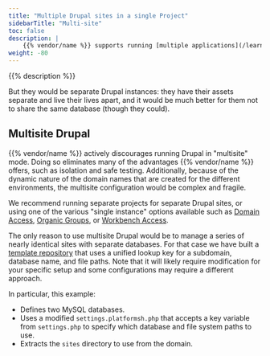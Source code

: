 ```yaml
---
title: "Multiple Drupal sites in a single Project"
sidebarTitle: "Multi-site"
toc: false
description: |
    {{% vendor/name %}} supports running [multiple applications](/learn/bestpractices/oneormany.md) in the same project, and these can be two or more Drupal sites.
weight: -80
---
```


{{% description %}}

But they would be separate Drupal instances: they have their assets separate and live their lives apart, and it would be much better for them not to share the same database (though they could).

## Multisite Drupal

{{% vendor/name %}} actively discourages running Drupal in "multisite" mode. Doing so eliminates many of the advantages {{% vendor/name %}} offers, such as isolation and safe testing.
Additionally, because of the dynamic nature of the domain names that are created for the different environments, the multisite configuration would be complex and fragile.

We recommend running separate projects for separate Drupal sites, or using one of the various "single instance" options available such as [Domain Access](https://www.drupal.org/project/domain), [Organic Groups](https://www.drupal.org/project/og), or [Workbench Access](https://www.drupal.org/project/workbench_access).

The only reason to use multisite Drupal would be to manage a series of nearly identical sites with separate databases.
For that case we have built a [template repository](https://github.com/platformsh-templates/drupal9-multisite) that uses a unified lookup key for a subdomain, database name, and file paths.
Note that it will likely require modification for your specific setup and some configurations may require a different approach.

In particular, this example:

* Defines two MySQL databases.
* Uses a modified `settings.platformsh.php` that accepts a key variable from `settings.php` to specify which database and file system paths to use.
* Extracts the `sites` directory to use from the domain.
